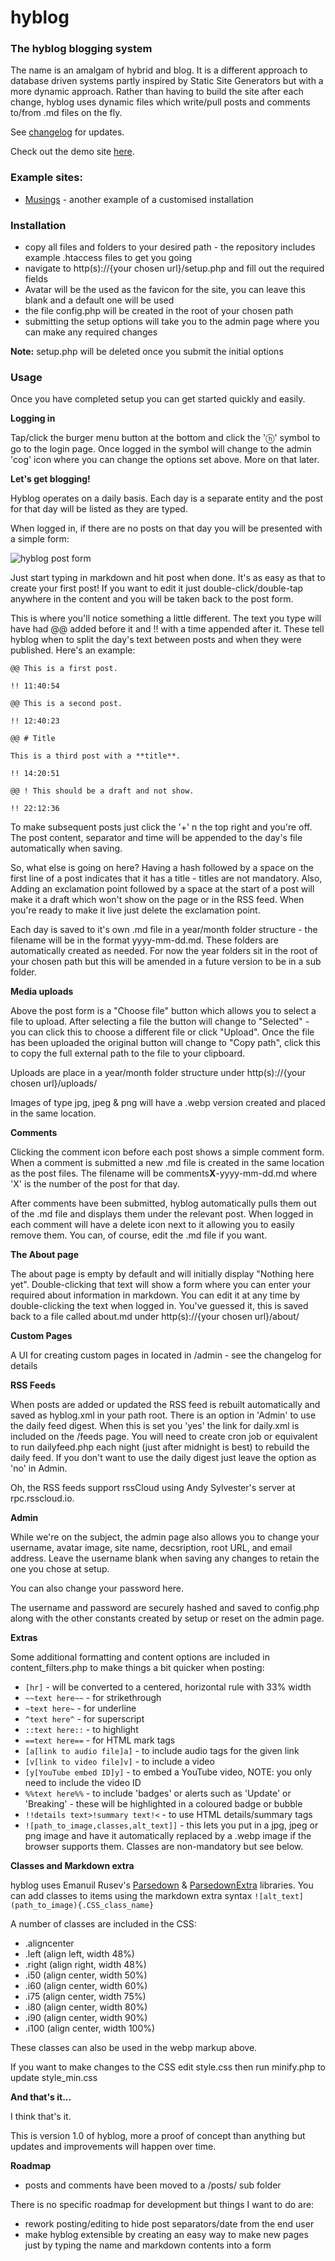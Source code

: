 # hyblog

### The hyblog blogging system

The name is an amalgam of hybrid and blog. It is a different approach to database driven systems partly inspired by Static Site Generators but with a more dynamic approach. Rather than having to build the site after each change, hyblog uses dynamic files which write/pull posts and comments to/from .md files on the fly.

See [changelog](https://github.com/colin-walker/hyblog/blob/main/changelog.md) for updates.

Check out the demo site [here](https://colinwalker.me.uk).

### Example sites:

- [Musings](https://log.amitg.net/) - another example of a customised installation

### Installation

- copy all files and folders to your desired path - the repository includes example .htaccess files to get you going
- navigate to http(s)://{your chosen url}/setup.php and fill out the required fields
- Avatar will be the used as the favicon for the site, you can leave this blank and a default one will be used
- the file config.php will be created in the root of your chosen path
- submitting the setup options will take you to the admin page where you can make any required changes

**Note:** setup.php will be deleted once you submit the initial options

### Usage

Once you have completed setup you can get started quickly and easily.

**Logging in**

Tap/click the burger menu button at the bottom and click the 'ⓗ' symbol to go to the login page. Once logged in the symbol will change to the admin 'cog' icon where you can change the options set above. More on that later.

**Let's get blogging!**

Hyblog operates on a daily basis. Each day is a separate entity and the post for that day will be listed as they are typed.

When logged in, if there are no posts on that day you will be presented with a simple form:

![hyblog post form](https://colinwalker.me.uk/uploads/2023/01/postform.png)

Just start typing in markdown and hit post when done. It's as easy as that to create your first post! If you want to edit it just double-click/double-tap anywhere in the content and you will be taken back to the post form.

This is where you'll notice something a little different. The text you type will have had @@ added before it and !! with a time appended after it. These tell hyblog when to split the day's text between posts and when they were published. Here's an example:

```
@@ This is a first post.

!! 11:40:54

@@ This is a second post.

!! 12:40:23

@@ # Title

This is a third post with a **title**.

!! 14:20:51

@@ ! This should be a draft and not show.

!! 22:12:36
```

To make subsequent posts just click the '+' n the top right and you're off. The post content, separator and time will be appended to the day's file automatically when saving.

So, what else is going on here? Having a hash followed by a space on the first line of a post indicates that it has a title - titles are not mandatory. Also, Adding an exclamation point followed by a space at the start of a post will make it a draft which won't show on the page or in the RSS feed. When you're ready to make it live just delete the exclamation point.

Each day is saved to it's own .md file in a year/month folder structure - the filename will be in the format yyyy-mm-dd.md. These folders are automatically created as needed. For now the year folders sit in the root of your chosen path but this will be amended in a future version to be in a sub folder.

**Media uploads**

Above the post form is a "Choose file" button which allows you to select a file to upload. After selecting a file the button will change to "Selected" - you can click this to choose a different file or click "Upload". Once the file has been uploaded the original button will change to "Copy path", click this to copy the full external path to the file to your clipboard.

Uploads are place in a year/month folder structure under http(s)://{your chosen url}/uploads/

Images of type jpg, jpeg & png will have a .webp version created and placed in the same location.

**Comments**

Clicking the comment icon before each post shows a simple comment form. When a comment is submitted a new .md file is created in the same location as the post files. The filename will be comments**X**-yyyy-mm-dd.md where 'X' is the number of the post for that day.

After comments have been submitted, hyblog automatically pulls them out of the .md file and displays them under the relevant post. When logged in each comment will have a delete icon next to it allowing you to easily remove them. You can, of course, edit the .md file if you want.

**The About page**

The about page is empty by default and will initially display "Nothing here yet". Double-clicking that text will show a form where you can enter your required about information in markdown. You can edit it at any time by double-clicking the text when logged in. You've guessed it, this is saved back to a file called about.md under http(s)://{your chosen url}/about/

**Custom Pages**

A UI for creating custom pages in located in /admin - see the changelog for details

**RSS Feeds**

When posts are added or updated the RSS feed is rebuilt automatically and saved as hyblog.xml in your path root. There is an option in 'Admin' to use the daily feed digest. When this is set you 'yes' the link for daily.xml is included on the /feeds page. You will need to create cron job or equivalent to run dailyfeed.php each night (just after midnight is best) to rebuild the daily feed. If you don't want to use the daily digest just leave the option as 'no' in Admin.

Oh, the RSS feeds support rssCloud using Andy Sylvester's server at rpc.rsscloud.io.

**Admin**

While we're on the subject, the admin page also allows you to change your username, avatar image, site name, decsription, root URL, and email address. Leave the username blank when saving any changes to retain the one you chose at setup.

You can also change your password here.

The username and password are securely hashed and saved to config.php along with the other constants created by setup or reset on the admin page.

**Extras**

Some additional formatting and content options are included in content_filters.php to make things a bit quicker when posting:

- `[hr]` - will be converted to a centered, horizontal rule with 33% width
- `~~text here~~` - for strikethrough
- `~text here~` - for underline
- `^text here^` - for superscript
- `::text here::` - to highlight
- `==text here==` - for HTML mark tags
- `[a[link to audio file]a]` - to include audio tags for the given link
- `[v[link to video file]v]` - to include a video
- `[y[YouTube embed ID]y]` - to embed a YouTube video, NOTE: you only need to include the video ID
- `%%text here%%` - to include 'badges' or alerts such as 'Update' or 'Breaking' - these will be highlighted in a coloured badge or bubble
- `!!details text>!summary text!<` - to use HTML details/summary tags
- `![path_to_image,classes,alt_text]]` - this lets you put in a jpg, jpeg or png image and have it automatically replaced by a .webp image if the browser supports them. Classes are non-mandatory but see below.

**Classes and Markdown extra**

hyblog uses Emanuil Rusev's [Parsedown](https://github.com/erusev/parsedown) & [ParsedownExtra](https://github.com/erusev/parsedown-extra) libraries. You can add classes to items using the markdown extra syntax `![alt_text](path_to_image){.CSS_class_name}`

A number of classes are included in the CSS:

- .aligncenter
- .left (align left, width 48%)
- .right (align right, width 48%)
- .i50 (align center, width 50%)
- .i60 (align center, width 60%)
- .i75 (align center, width 75%)
- .i80 (align center, width 80%)
- .i90 (align center, width 90%)
- .i100 (align center, width 100%)

These classes can also be used in the webp markup above.

If you want to make changes to the CSS edit style.css then run minify.php to update style_min.css

**And that's it...**

I think that's it.

This is version 1.0 of hyblog, more a proof of concept than anything but updates and improvements will happen over time.

**Roadmap**

- posts and comments have been moved to a /posts/ sub folder

There is no specific roadmap for development but things I want to do are:

- rework posting/editing to hide post separators/date from the end user
- make hyblog extensible by creating an easy way to make new pages just by typing the name and markdown contents into a form
